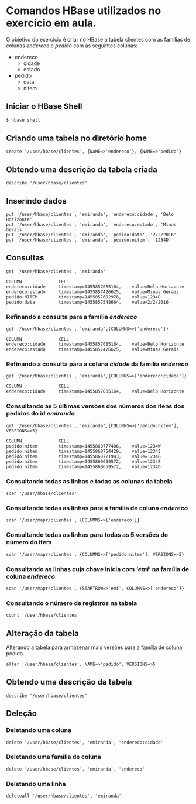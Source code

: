 # Comandos HBase utilizados no exercício em aula.
O objetivo do exercício é criar no HBase a tabela clientes com as famílias de colunas *endereco* e *pedido* com as seguintes colunas:

* endereco
    * cidade
    * estado
* pedido
    * data
    * nitem

## Iniciar o HBase Shell
```bash
$ hbase shell
```

## Criando uma tabela no diretório home
```
create '/user/hbase/clientes', {NAME=>'endereco'}, {NAME=>'pedido'}
```

## Obtendo uma descrição da tabela criada
```
describe '/user/hbase/clientes'
````

## Inserindo dados
```
put '/user/hbase/clientes', 'emiranda', 'endereco:cidade', 'Belo Horizonte'
put '/user/hbase/clientes', 'emiranda', 'endereco:estado', 'Minas Gerais'
put '/user/hbase/clientes', 'emiranda', 'pedido:data', '2/2/2016'
put '/user/hbase/clientes', 'emiranda', 'pedido:nitem', '1234D'
```

## Consultas
```
get '/user/hbase/clientes', 'emiranda'

COLUMN		        CELL
endereco:cidade		timestamp=1455857085164,    value=Belo Horizonte
endereco:estado		timestamp=1455857426625,    value=Minas Gerais
pedido:NITEM		timestamp=1455857602978,    value=1234D
pedido:data		    timestamp=1455857548664,    value=2/2/2016
```

### Refinando a consulta para a família *endereco*
```
get '/user/hbase/clientes', 'emiranda',{COLUMNS=>['endereco']}

COLUMN	        	CELL
endereco:cidade		timestamp=1455857085164,    value=Belo Horizonte
endereco:estado		timestamp=1455857426625,    value=Minas Gerais
```

### Refinando a consulta para a coluna *cidade* da família *endereco*
```
get '/user/hbase/clientes', 'emiranda',{COLUMNS=>['endereco:cidade']}

COLUMN		        CELL
endereco:cidade		timestamp=1455857085164,    value=Belo Horizonte
```

### Consultando as 5 últimas versões dos números dos itens dos pedidos do id *emiranda*
```
get '/user/hbase/clientes', 'emiranda',{COLUMNS=>['pedido:nitem'], VERSIONS=>5}

COLUMN		        CELL
pedido:nitem		timestamp=1455860777406,    value=1234W
pedido:nitem		timestamp=1455860754429,    value=1234J
pedido:nitem		timestamp=1455860721943,    value=1234G
pedido:nitem		timestamp=1455860659572,    value=1234E
pedido:nitem		timestamp=1455860659572,    value=1234D
```

### Consultando todas as linhas e todas as colunas da tabela
```
scan '/user/hbase/clientes'
```

### Consultando todas as linhas para a família de coluna *endereco*
```
scan '/user/mapr/clientes', {COLUMNS=>['endereco']}
```

### Consultando todas as linhas para todas as 5 versões do número do item
```
scan '/user/mapr/clientes', {COLUMNS=>['pedido:nitem'], VERSIONS=>5}
```

### Consultando as linhas cuja chave inicia com *'emi'* na família de coluna *endereco*
```
scan '/user/mapr/clientes', {STARTROW=>'emi', COLUMNS=>['endereco']}
```

### Consultando o número de registros na tabela
```
count '/user/hbase/clientes'
```

## Alteração da tabela
Alterando a tabela para armazenar mais versões para a família de coluna pedido.
```
alter '/user/hbase/clientes', NAME=>'pedido', VERSIONS=>5
```

##  Obtendo uma descrição da tabela
```
describe '/user/hbase/clientes'
```

## Deleção

### Deletando uma coluna
```
delete '/user/hbase/clientes', 'emiranda', 'endereco:cidade'
```

### Deletando uma família de coluna
```
delete '/user/hbase/clientes', 'emiranda', 'endereco'
```
### Deletando uma linha
```
deleteall '/user/hbase/clientes', 'emiranda'
```